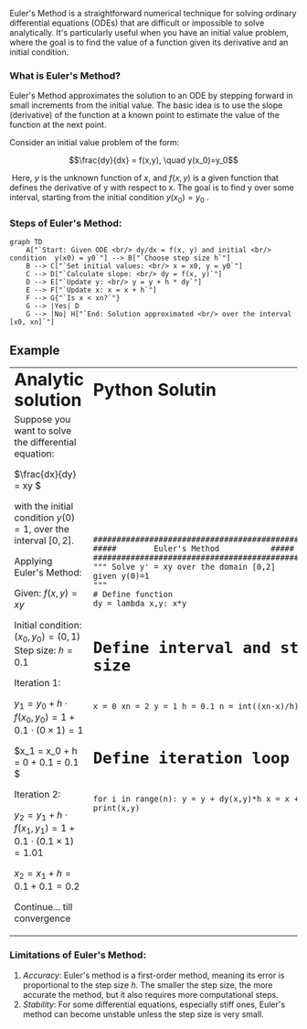 Euler's Method is a straightforward numerical technique for solving ordinary differential equations (ODEs) that are difficult or impossible to solve analytically. It's particularly useful when you have an initial value problem, where the goal is to find the value of a function given its derivative and an initial condition.

### What is Euler's Method?
Euler's Method approximates the solution to an ODE by stepping forward in small increments from the initial value. The basic idea is to use the slope (derivative) of the function at a known point to estimate the value of the function at the next point.


Consider an initial value problem of the form:

```math
\frac{dy}{dx} = f(x,y), \quad y(x_0)=y_0
```
​
Here, $y$ is the unknown function of $x$, and $f(x,y)$ is a given function that defines the derivative of y with respect to x. The goal is to find  y over some interval, starting from the initial condition $y(x_0) = y_0$ .


### Steps of Euler's Method:

```mermaid
graph TD
    A["`Start: Given ODE <br/> dy/dx = f(x, y) and initial <br/> condition  y(x0) = y0`"] --> B["`Choose step size h`"]
    B --> C["`Set initial values: <br/> x = x0, y = y0`"]
    C --> D["`Calculate slope: <br/> dy = f(x, y)`"]
    D --> E["`Update y: <br/> y = y + h * dy`"]
    E --> F["`Update x: x = x + h`"]
    F --> G{"`Is x < xn?`"}
    G --> |Yes| D
    G --> |No| H["`End: Solution approximated <br/> over the interval [x0, xn]`"]

```
## Example

<table border="0">
 <tr>
    <td><b style="font-size:30px">Analytic solution </b></td>
    <td><b style="font-size:30px">Python Solutin</b></td>
 </tr>
 <tr>
    <td>Suppose you want to solve the differential equation:

$\frac{dx}{dy} = xy $

with the initial condition $y(0)=1$, over the interval $[0,2]$.

Applying Euler's Method:

Given:
$f(x,y)=xy$

Initial condition: $(x_0 ,y_0) = (0,1)$
Step size: $ℎ = 0.1$

Iteration 1:

$y_1 = y_0 + h \cdot f(x_0, y_0) = 1 + 0.1 \cdot (0 \times 1) = 1$

$x_1 = x_0 + h = 0 + 0.1 = 0.1 $

Iteration 2:

$y_2 = y_1 + h \cdot f(x_1, y_1) = 1 + 0.1 \cdot (0.1 \times 1) = 1.01$

$x_2 = x_1 + h = 0.1 + 0.1 = 0.2$

Continue... till convergence
</td>
    <td>
<pre><code class="language-python">
################################################
#####        Euler's Method           #####
#############################################
""" Solve y' = xy over the domain [0,2]
given y(0)=1
"""
# Define function
dy = lambda x,y: x*y 

# Define interval and step size
x = 0
xn = 2
y = 1
h = 0.1
n = int((xn-x)/h)

# Define iteration loop
for i in range(n):
    y = y + dy(x,y)*h
    x = x + h
    print(x,y)
</code></pre>

</td>
 </tr>
</table>


### Limitations of Euler's Method:
1. *Accuracy*: Euler's method is a first-order method, meaning its error is proportional to the step size $h$. The smaller the step size, the more accurate the method, but it also requires more computational steps.
2. *Stability*: For some differential equations, especially stiff ones, Euler's method can become unstable unless the step size is very small.


